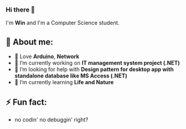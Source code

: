 ### Hi there 👋

I'm **Win** and I'm a Computer Science student.

🧑 About me:
----------
- 💚 Love **Arduino**, **Network**
- 🔭 I’m currently working on **IT management system project (.NET)**
- 🤔 I’m looking for help with **Design pattern for desktop app with standalone database like MS Access (.NET)**
- 🌱 I’m currently learning **Life and Nature**


⚡ Fun fact:
----------
- no codin' no debuggin' right?
<!--
**stpwin/stpwin** is a ✨ _special_ ✨ repository because its `README.md` (this file) appears on your GitHub profile.

Here are some ideas to get you started:

- 🔭 I’m currently working on ...
- 🌱 I’m currently learning ...
- 👯 I’m looking to collaborate on ...
- 🤔 I’m looking for help with ...
- 💬 Ask me about ...
- 📫 How to reach me: ...
- 😄 Pronouns: ...
- ⚡ Fun fact: ...
-->
